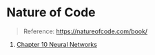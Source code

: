 
# Nature of Code

> Reference: https://natureofcode.com/book/

 1. [Chapter 10 Neural Networks](./Chapter10_neural_networks/10_1/README.md)